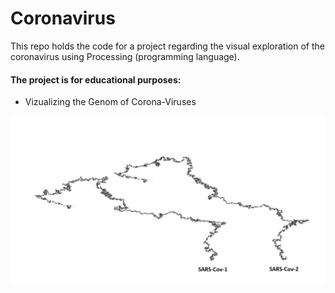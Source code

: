 # Coronavirus

This repo holds the code for a project regarding the visual exploration of the coronavirus using Processing (programming language).

#### The project is for educational purposes: 
- Vizualizing the Genom of Corona-Viruses

![alt text](https://github.com/cassini-chris/Coronavirus/blob/main/readme/images/SARS.JPG?raw=true)
